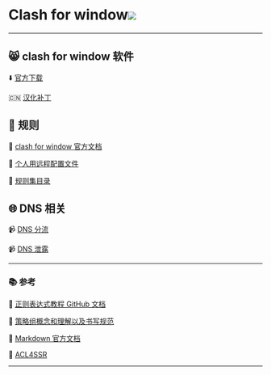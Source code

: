 # Clash for window![](https://raw.githubusercontent.com/Parantric/picture-bed/main/202303140201304.jpg)

---

## :smile_cat: clash for window 软件

:arrow_down: [官方下载](https://github.com/Fndroid/clash_for_windows_pkg)

:cn: [汉化补丁](https://github.com/BoyceLig/Clash_Chinese_Patch)

## :pushpin: 规则

:book: [clash for window 官方文档](https://docs.cfw.lbyczf.com/)

:link: [个人用远程配置文件](https://github.com/Parantric/ACL4SSR/blob/master/Clash/config/ACL4SSR_Online_Full.ini)

:link: [规则集目录](https://github.com/Parantric/ACL4SSR/tree/master/Clash/Ruleset)

## :globe_with_meridians: DNS 相关

:video_camera: [DNS 分流](https://www.youtube.com/watch?v=aKlH6KRt9Jc)

:video_camera: [DNS 泄露](https://www.youtube.com/watch?v=fqREM6b25SY&t=398s)

---

### :books: 参考

:bookmark: [正则表达式教程 GitHub 文档](https://github.com/Parantric/learn-regex/blob/master/translations/README-cn.md)

:bookmark: [策略组概念和理解以及书写规范](https://github.com/Fndroid/jsbox_script/wiki/%E5%85%B3%E4%BA%8E%E7%AD%96%E7%95%A5%E7%BB%84%E7%9A%84%E7%90%86%E8%A7%A3)

:bookmark: [Markdown 官方文档](https://markdown.com.cn/)

:bookmark: [ACL4SSR](https://github.com/ACL4SSR/ACL4SSR/tree/master)

---

